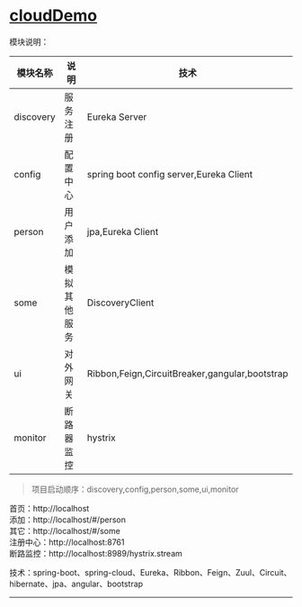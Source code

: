 # [cloudDemo](https://github.com/shuchun/bootExample/tree/master/cloudDemo)  

模块说明：

   模块名称   |     说明      |  技术
  ---------- |  ------------ |  ----------
  discovery  |    服务注册   |  Eureka Server
  config     |    配置中心   |  spring boot config server,Eureka Client
  person     |    用户添加   |  jpa,Eureka Client
  some       |    模拟其他服务 | DiscoveryClient
  ui         |    对外网关   |  Ribbon,Feign,CircuitBreaker,gangular,bootstrap
  monitor    |    断路器监控 |  hystrix  
  >项目启动顺序：discovery,config,person,some,ui,monitor  

首页：http://localhost    
添加：http://localhost/#/person    
其它：http://localhost/#/some    
注册中心：http://localhost:8761    
断路监控：http://localhost:8989/hystrix.stream    

技术：spring-boot、spring-cloud、Eureka、Ribbon、Feign、Zuul、Circuit、hibernate、jpa、angular、bootstrap    

----  
